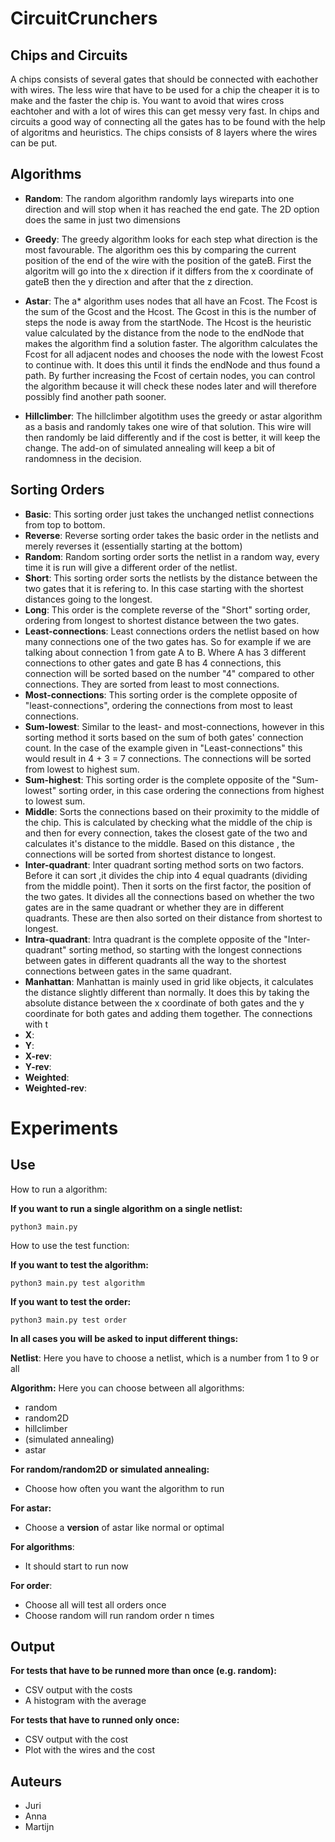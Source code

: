 # CircuitCrunchers

## Chips and Circuits

A chips consists of several gates that should be connected with eachother with wires. The less wire that have to be 
used for a chip the cheaper it is to make and the faster the chip is. You want to avoid that wires cross eachtoher 
and with a lot of wires this can get messy very fast. In chips and circuits a good way of connecting all the gates 
has to be found with the help of algoritms and heuristics. The chips consists of 8 layers where the wires can be put. 

## Algorithms ##
- **Random**: The random algorithm randomly lays wireparts into one direction and will stop when it has reached the end gate. The 2D option does the same in just two dimensions

- **Greedy**: The greedy algorithm looks for each step what direction is the most favourable. The algorithm oes this by comparing the current position of the end of the wire with the position of the gateB. First the algoritm will go into the x direction if it differs from the x coordinate of gateB then the y direction and after that the z direction.


- **Astar**: The a* algorithm uses nodes that all have an Fcost. The Fcost is the sum of the Gcost and the Hcost. The Gcost in this is the number of steps the node is away from the startNode. The Hcost is the heuristic value calculated by the distance from the node to the endNode that makes the algorithm find a solution faster. The algorithm calculates the Fcost for all adjacent nodes and chooses the node with the lowest Fcost to continue with. It does this until it finds the endNode and thus found a path. By further increasing the Fcost of certain nodes, you can control the algorithm because it will check these nodes later and will therefore possibly find another path sooner.

- **Hillclimber**: The hillclimber algotithm uses the greedy or astar algorithm as a basis and randomly takes one wire of that solution. This wire will then randomly be laid differently and if the cost is better, it will keep the change. The add-on of simulated annealing will keep a bit of randomness in the decision.

## Sorting Orders ##
- **Basic**: This sorting order just takes the unchanged netlist connections from top to bottom.
- **Reverse**: Reverse sorting order takes the basic order in the netlists and merely reverses it (essentially starting at the bottom)
- **Random**: Random sorting order sorts the netlist in a random way, every time it is run will give a different order of the netlist.
- **Short**: This sorting order sorts the netlists by the distance between the two gates that it is refering to. In this case starting with the shortest distances going to the longest.
- **Long**: This order is the complete reverse of the "Short" sorting order, ordering from longest to shortest distance between the two gates.
- **Least-connections**: Least connections orders the netlist based on how many connections one of the two gates has. So for example if we are talking about connection 1 from gate A to B. Where A has 3 different connections to other gates and gate B has 4 connections, this connection will be sorted based on the number "4" compared to other connections. They are sorted from least to most connections.
- **Most-connections**: This sorting order is the complete opposite of "least-connections", ordering the connections from most to least connections.
- **Sum-lowest**: Similar to the least- and most-connections, however in this sorting method it sorts based on the sum of both gates' connection count. In the case of the example given in "Least-connections" this would result in 4 + 3 = 7 connections. The connections will be sorted from lowest to highest sum. 
- **Sum-highest**: This sorting order is the complete opposite of the "Sum-lowest" sorting order, in this case ordering the connections from highest to lowest sum.
- **Middle**: Sorts the connections based on their proximity to the middle of the chip. This is calculated by checking what the middle of the chip is and then for every connection, takes the closest gate of the two and calculates it's distance to the middle. Based on this distance , the connections will be sorted from shortest distance to longest.
- **Inter-quadrant**: Inter quadrant sorting method sorts on two factors. Before it can sort ,it divides the chip into 4 equal quadrants (dividing from the middle point). Then it sorts on the first factor, the position of the two gates. It divides all the connections based on whether the two gates are in the same quadrant or whether they are in different quadrants. These are then also sorted on their distance from shortest to longest.
- **Intra-quadrant**: Intra quadrant is the complete opposite of the "Inter-quadrant" sorting method, so starting with the longest connections between gates in different quadrants all the way to the shortest connections between gates in the same quadrant.
- **Manhattan**: Manhattan is mainly used in grid like objects, it calculates the distance slightly different than normally. It does this by taking the absolute distance between the x coordinate of both gates and the y coordinate for both gates and adding them together. The connections with t
- **X**:
- **Y**:
- **X-rev**:
- **Y-rev**:
- **Weighted**:
- **Weighted-rev**:


# Experiments

## Use
How to run a algorithm:

**If you want to run a single algorithm on a single netlist:**

```shell
python3 main.py
```

How to use the test function:
 
**If you want to test the algorithm:**
```shell
python3 main.py test algorithm
```

**If you want to test the order:**
```shell
python3 main.py test order
```

**In all cases you will be asked to input different things:**

**Netlist**: Here you have to choose a netlist, which is a number from 1 to 9 or all

**Algorithm:** Here you can choose between all algorithms:

- random
- random2D
- hillclimber
- (simulated annealing)
- astar

**For random/random2D or simulated annealing:** 
- Choose how often you want the algorithm to run

**For astar:** 
- Choose a **version** of astar like normal or optimal

**For algorithms**:
- It should start to run now

**For order**:
- Choose all will test all orders once
- Choose random will run random order n times 


## Output
**For tests that have to be runned more than once (e.g. random):**

- CSV output with the costs
- A histogram with the average 

**For tests that have to runned only once:**

- CSV output with the cost 
- Plot with the wires and the cost

## Auteurs

- Juri
- Anna
- Martijn

